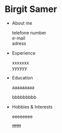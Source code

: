 # Birgit Samer

- About me 
  
  telefone number  
  e-mail   
  adress
  
- Experience

  xxxxxxx  
  yyyyyy
  
- Education

  aaaaaaaaa
  
  bbbbbbbbb 
 
- Hobbies & Interests

  eeeeeeee  
  
  ffffff
 
 
